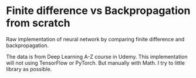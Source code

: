 # Finite difference vs Backpropagation from scratch
Raw implementation of neural network by comparing finite difference and backpropagation.

The data is from Deep Learning A-Z course in Udemy. This implementation will not using TensorFlow or PyTorch. But manually with Math. I try to little library as possible.
